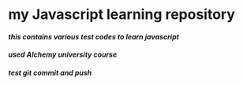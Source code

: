 # my Javascript learning repository
#### *this contains various test codes to learn javascript*
####  *used Alchemy university course*
#### *test git commit and push*
